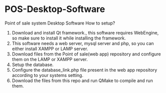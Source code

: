 # POS-Desktop-Software
Point of sale system Desktop Software
How to setup?
1) Download and install Qt framework., this software requires WebEngine, so make sure to install it while installing the framework.
2) This software needs a web server, mysql server and php, so you can either install XAMPP or LAMP server.
3) Download files from the Point of sale(web app) repository and configure them on the LAMP or XAMPP server.
4) Setup the database.
5) Configure the database_link.php file present in the web app repository according to your systems setting.
6) Download the files from this repo and run QMake to compile and run them.
